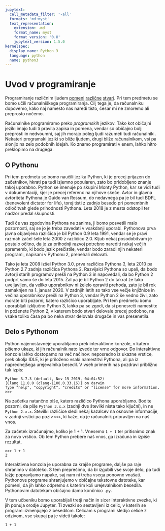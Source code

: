 ```yaml
---
jupytext:
  cell_metadata_filter: '-all'
  formats: 'md:myst'
  text_representation:
    extension: .md
    format_name: myst
    format_version: '0.8'
    jupytext_version: 1.5.0
kernelspec:
  display_name: Python 3
  language: python
  name: python3
---
```


# Uvod v programiranje

Programiranje različnim ljudem [pomeni](https://sl.wikipedia.org/wiki/Nevrolingvistično_programiranje) [različne](https://sl.wikipedia.org/wiki/Linearno_programiranje) [stvari](https://en.wikipedia.org/wiki/Broadcast_programming). Pri tem predmetu se bomo učili računalniškega programiranja. Cilj tega je, da računalniku dopovemo, kako naj namesto nas naredi tisto, česar mi ne zmoremo ali preprosto nočemo.

Računalnike programiramo preko _programskih_ jezikov. Tako kot običajni jeziki imajo tudi ti pravila zapisa in pomena, vendar so običajno bolj preprosti in nedvoumni, saj jih morajo poleg ljudi razumeti tudi računalniki. Nekateri programski jeziki so bliže ljudem, drugi bliže računalnikom, vsi pa slonijo na zelo podobnih idejah. Ko znamo programirati v enem, lahko hitro preklopimo na drugega.

## O Pythonu

Pri tem predmetu se bomo naučili jezika Python, ki je precej prijazen do začetnikov, hkrati pa tudi izjemno popularen, zato bo pridobljeno znanje takoj uporabno. Python se imenuje po skupini Monty Python, kar se vidi tudi v dokumentaciji, kjer je precej referenc na njihove skeče. Avtor in glavna avtoriteta Pythona je Guido van Rossum, do nedavnega pa je bil tudi BDFL (benevolent dictator for life), torej tisti z zadnjo besedo pri pomembnih odločitvah glede prihodnosti Pythona. Leta 2018 je z mesta odstopil ter nadzor predal skupnosti.

Tudi če vas zgodovina Pythona ne zanima, ji bomo posvetili malo pozornosti, saj se jo je treba zavedati v vsakdanji uporabi. Pythonova prva javna objavljena različica je bil Python 0.9 leta 1991, vendar se je pravi razmah začel šele leta 2000 z različico 2.0\. Kljub nekaj posodobitvam je postalo očitno, da je za prihodnji razvoj potrebno narediti nekaj večjih sprememb, ki bodo jezik prečistile, vendar bodo zaradi njih nekateri programi, napisani v Pythonu 2, prenehali delovati.

Tako je leta 2008 izšel Python 3.0, prva različica Pythona 3, leta 2010 pa Python 2.7 zadnja različica Pythona 2\. Razvijalci Pythona so upali, da bodo avtorji starih programov prešli na Python 3 in napovedali, da bo Python 2 podprt samo še do leta 2015\. Žal pa je bil Python 2 do takrat že tako uveljavljen, da veliko uporabnikov ni želelo opraviti prehoda, zato je bil rok zamaknjen na 1\. januar 2020\. V zadnjih letih so tako vse večje knjižnice in večina uporabnikov prešli na Python 3, vendar Python 2 še vedno živi, zato morate biti pozorni, katero različico uporabljate. Pri tem predmetu bomo uporabljali izključno Python 3, lahko pa se zgodi, da si ponesreči namestite in poženete Python 2, v katerem bodo stvari delovale precej podobno, na vsake toliko časa pa bo neka stvar delovala drugače in vas presenetila.

## Delo s Pythonom

Python najenostavneje uporabljamo prek interaktivne konzole, v katero pišemo ukaze, ki jih računalnik nato izvede ter vrne odgovor. Do interaktivne konzole lahko dostopamo na več načinov: neposredno iz ukazne vrstice, prek okolja IDLE, ki je priloženo vsaki namestitvi Pythona, ali pa iz naprednejšega urejevalnika besedil. V vseh primerih nas pozdravi približno tak izpis:

```
Python 3.7.3 (default, Nov 15 2019, 04:04:52) 
[Clang 11.0.0 (clang-1100.0.33.16)] on darwin
Type "help", "copyright", "credits" or "license" for more information.
>>>
```

Na začetku natančno piše, katero različico Pythona uporabljamo. Bodite pozorni, da piše `Python 3.x.x` (zadnji dve številki nista tako ključni), in ne `Python 2.x.x`. Številki različice sledi nekaj kazalcev na osnovne informacije, v zadnji vrstici pa poziv `>>>`, ki kaže, da je računalnik pripravljen na naš vnos.

Za začetek izračunajmo, koliko je 1 + 1\. Vnesemo `1 + 1` ter pritisnimo znak za novo vrstico. Ob tem Python prebere naš vnos, ga izračuna in izpiše rezultat.

```
>>> 1 + 1
2
```

Interaktivna konzola je uporabna za krajše programe, daljše pa raje shranimo v datoteko. S tem preprečimo, da bi izgubili vse svoje delo, pa tudi lažje popravljamo napake, saj nam ni treba vsega ponovno vnašati. Pythonove programe shranjujemo v običajne tekstovne datoteke, kar pomeni, da jih lahko odpremo s katerim koli urejevalnikom besedila. Pythonovim datotekam običajno damo končnico `.py`.

V tem učbeniku bomo uporabljali tretji način in sicer interaktivne zvezke, ki jih ponuja orodje Jupyter. Ti zvezki so sestavljeni iz celic, v katerih se programi izmenjujejo z besedilom. Celicam s programi sledijo celice z odzivom, vse skupaj pa je videti takole:

```{code-cell}
1 + 1
```
